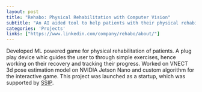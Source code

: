 ```yaml
---
layout: post
title: "Rehabo: Physical Rehabilitation with Computer Vision"
subtitle: "An AI aided tool to help patients with their physical rehabilitation."
categories: 'Projects'
links: ["https://www.linkedin.com/company/rehabo/about/"]
---
```


Developed ML powered game for physical rehabilitation of patients. A plug play device whic guides the user to through simple exercises, hence working on their recovery and tracking their progress. Worked on VNECT 3d pose estimation model on NVIDIA Jetson Nano and custom algorithm for the interactive game. This project was launched as a startup, which was supported by [SSIP](http://www.ssipgujarat.in).